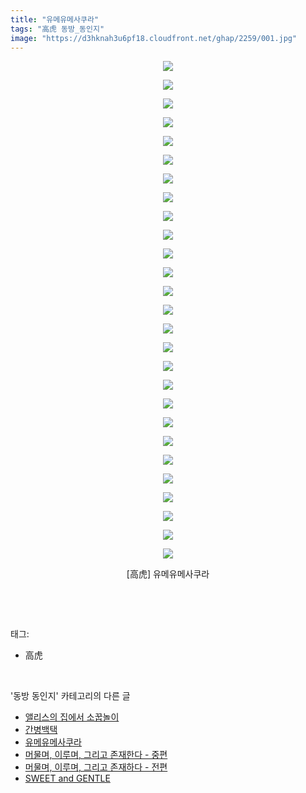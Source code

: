 ```yaml
---
title: "유메유메사쿠라"
tags: "高虎 동방_동인지"
image: "https://d3hknah3u6pf18.cloudfront.net/ghap/2259/001.jpg"
---
```

<div class="article">
<p style="text-align: center; clear: none; float: none;"><img src="{{ site.imgserver4 }}/ghap/2259/001.jpg"/></p>
<p style="text-align: center; clear: none; float: none;"><img src="{{ site.imgserver4 }}/ghap/2259/002.jpg"/></p>
<p style="text-align: center; clear: none; float: none;"><img src="{{ site.imgserver4 }}/ghap/2259/003.jpg"/></p>
<p style="text-align: center; clear: none; float: none;"><img src="{{ site.imgserver4 }}/ghap/2259/004.jpg"/></p>
<p style="text-align: center; clear: none; float: none;"><img src="{{ site.imgserver4 }}/ghap/2259/005.jpg"/></p>
<p style="text-align: center; clear: none; float: none;"><img src="{{ site.imgserver4 }}/ghap/2259/006.jpg"/></p>
<p style="text-align: center; clear: none; float: none;"><img src="{{ site.imgserver4 }}/ghap/2259/007.jpg"/></p>
<p style="text-align: center; clear: none; float: none;"><img src="{{ site.imgserver4 }}/ghap/2259/008.jpg"/></p>
<p style="text-align: center; clear: none; float: none;"><img src="{{ site.imgserver4 }}/ghap/2259/009.jpg"/></p>
<p style="text-align: center; clear: none; float: none;"><img src="{{ site.imgserver4 }}/ghap/2259/010.jpg"/></p>
<p style="text-align: center; clear: none; float: none;"><img src="{{ site.imgserver4 }}/ghap/2259/011.jpg"/></p>
<p style="text-align: center; clear: none; float: none;"><img src="{{ site.imgserver4 }}/ghap/2259/012.jpg"/></p>
<p style="text-align: center; clear: none; float: none;"><img src="{{ site.imgserver4 }}/ghap/2259/013.jpg"/></p>
<p style="text-align: center; clear: none; float: none;"><img src="{{ site.imgserver4 }}/ghap/2259/014.jpg"/></p>
<p style="text-align: center; clear: none; float: none;"><img src="{{ site.imgserver4 }}/ghap/2259/015.jpg"/></p>
<p style="text-align: center; clear: none; float: none;"><img src="{{ site.imgserver4 }}/ghap/2259/016.jpg"/></p>
<p style="text-align: center; clear: none; float: none;"><img src="{{ site.imgserver4 }}/ghap/2259/017.jpg"/></p>
<p style="text-align: center; clear: none; float: none;"><img src="{{ site.imgserver4 }}/ghap/2259/018.jpg"/></p>
<p style="text-align: center; clear: none; float: none;"><img src="{{ site.imgserver4 }}/ghap/2259/019.jpg"/></p>
<p style="text-align: center; clear: none; float: none;"><img src="{{ site.imgserver4 }}/ghap/2259/020.jpg"/></p>
<p style="text-align: center; clear: none; float: none;"><img src="{{ site.imgserver4 }}/ghap/2259/021.jpg"/></p>
<p style="text-align: center; clear: none; float: none;"><img src="{{ site.imgserver4 }}/ghap/2259/022.jpg"/></p>
<p style="text-align: center; clear: none; float: none;"><img src="{{ site.imgserver4 }}/ghap/2259/023.jpg"/></p>
<p style="text-align: center; clear: none; float: none;"><img src="{{ site.imgserver4 }}/ghap/2259/024.jpg"/></p>
<p style="text-align: center; clear: none; float: none;"><img src="{{ site.imgserver4 }}/ghap/2259/025.jpg"/></p>
<p style="text-align: center; clear: none; float: none;"><img src="{{ site.imgserver4 }}/ghap/2259/026.jpg"/></p>
<p style="text-align: center; clear: none; float: none;"><img src="{{ site.imgserver4 }}/ghap/2259/027.jpg"/></p>
<p style="text-align: center; clear: none; float: none;">[高虎] 유메유메사쿠라</p>
<p><br/></p>
</div><br/>
<div class="tagTrail">
<p>태그: </p>
<ul>
<li>高虎</li>
</ul>
</div><br/>
<div class="another">
<p>'동방 동인지' 카테고리의 다른 글</p>
<ul>
<li><a href="/ghap_2262">앨리스의 집에서 소꿉놀이</a></li>
<li><a href="/ghap_2261">간병백택</a></li>
<li><a href="/ghap_2259">유메유메사쿠라</a></li>
<li><a href="/ghap_2256">머물며, 이루며, 그리고 존재한다 - 중편</a></li>
<li><a href="/ghap_2255">머물며, 이루며, 그리고 존재하다 - 전편</a></li>
<li><a href="/ghap_2254">SWEET and GENTLE</a></li>
</ul>
</div><br/>
<div class="cb_module cb_fluid">
<div class="cb_wrt cb_profile">
</div><!-- commentList close -->
</div><br/>
